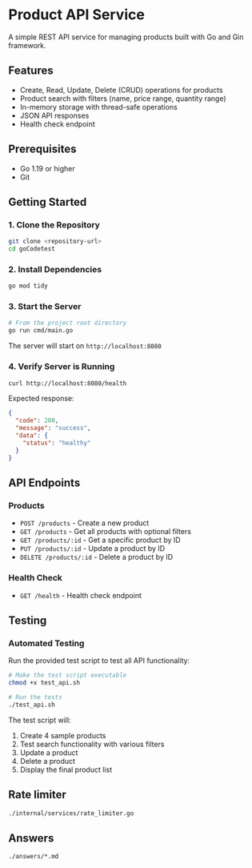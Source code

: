 # Product API Service

A simple REST API service for managing products built with Go and Gin framework.

## Features

- Create, Read, Update, Delete (CRUD) operations for products
- Product search with filters (name, price range, quantity range)
- In-memory storage with thread-safe operations
- JSON API responses
- Health check endpoint

## Prerequisites

- Go 1.19 or higher
- Git

## Getting Started

### 1. Clone the Repository

```bash
git clone <repository-url>
cd goCodetest
```

### 2. Install Dependencies

```bash
go mod tidy
```

### 3. Start the Server

```bash
# From the project root directory
go run cmd/main.go
```

The server will start on `http://localhost:8080`

### 4. Verify Server is Running

```bash
curl http://localhost:8080/health
```

Expected response:
```json
{
  "code": 200,
  "message": "success",
  "data": {
    "status": "healthy"
  }
}
```

## API Endpoints

### Products

- `POST /products` - Create a new product
- `GET /products` - Get all products with optional filters
- `GET /products/:id` - Get a specific product by ID
- `PUT /products/:id` - Update a product by ID
- `DELETE /products/:id` - Delete a product by ID

### Health Check

- `GET /health` - Health check endpoint

## Testing

### Automated Testing

Run the provided test script to test all API functionality:

```bash
# Make the test script executable
chmod +x test_api.sh

# Run the tests
./test_api.sh
```

The test script will:
1. Create 4 sample products
2. Test search functionality with various filters
3. Update a product
4. Delete a product
5. Display the final product list

## Rate limiter
```bash
./internal/services/rate_limiter.go
```

## Answers
```bash
./answers/*.md